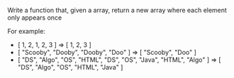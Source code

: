 Write a function that, given a array, return a new array where each element only appears once

For example:
- [ 1, 2, 1, 2, 3 ] => [ 1, 2, 3 ]
- [ "Scooby", "Dooby", "Dooby", "Doo" ] => [ "Scooby", "Doo" ]
- [ "DS", "Algo", "OS", "HTML", "DS", "OS", "Java", "HTML", "Algo" ] => [ "DS", "Algo", "OS", "HTML", "Java" ]